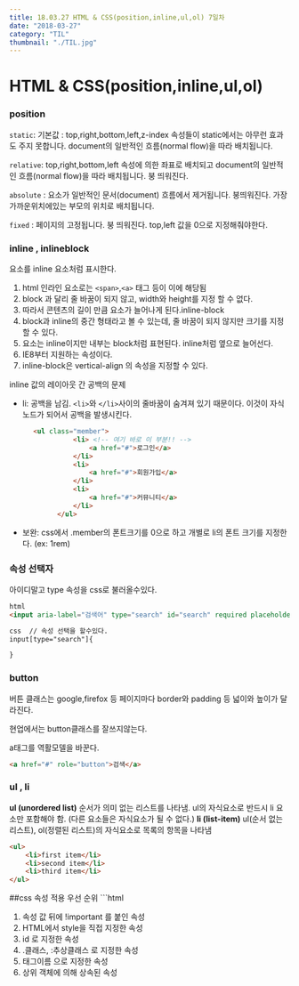 ```yaml
---
title: 18.03.27 HTML & CSS(position,inline,ul,ol) 7일차
date: "2018-03-27"
category: "TIL"
thumbnail: "./TIL.jpg"
---
```


# HTML & CSS(position,inline,ul,ol)

### position

`static`: 기본값 : top,right,bottom,left,z-index 속성들이 static에서는 아무런 효과도 주지 못합니다. document의 일반적인 흐름(normal flow)을 따라 배치됩니다.

`relative`:  top,right,bottom,left 속성에 의한 좌표로 배치되고 document의 일반적인 흐름(normal flow)을 따라 배치됩니다. 붕 띄워진다.

`absolute` : 요소가 일반적인 문서(document) 흐름에서 제거됩니다. 붕띄워진다. 가장가까운위치에있는 부모의 위치로 배치됩니다.

`fixed` : 페이지의 고정됩니다. 붕 띄워진다. top,left 값을 0으로 지정해줘야한다.



### inline , inlineblock

요소를 inline 요소처럼 표시한다.

1. html 인라인 요소로는 `<span>`,`<a>` 태그 등이 이에 해당됨
2. block 과 달리 줄 바꿈이 되지 않고, width와 height를 지정 할 수 없다.
3. 따라서 콘텐츠의 길이 만큼 요소가 늘어나게 된다.inline-block
4. block과 inline의 중간 형태라고 볼 수 있는데, 줄 바꿈이 되지 않지만 크기를 지정 할 수 있다.
5. 요소는 inline이지만 내부는 block처럼 표현된다. inline처럼 옆으로 늘어선다.
6. IE8부터 지원하는 속성이다.
7. inline-block은 vertical-align 의 속성을 지정할 수 있다.

inline 값의 레이아웃 간 공백의 문제

- li: 공백을 남김. `<li>`와 `</li>`사이의 줄바꿈이 숨겨져 있기 때문이다. 이것이 자식 노드가 되어서 공백을 발생시킨다.<br/>
```html
      <ul class="member">
                <li> <!-- 여기 바로 이 부분!! -->
                    <a href="#">로그인</a>
                </li>
                <li>
                    <a href="#">회원가입</a>
                </li>
                <li>
                    <a href="#">커뮤니티</a>
                </li>
            </ul>
```
- 보완: css에서 .member의 폰트크기를 0으로 하고 개별로 li의 폰트 크기를 지정한다. (ex: 1rem)

### 속성 선택자

아이디말고 type 속성을 css로 불러올수있다.

```html
html
<input aria-label="검색어" type="search" id="search" required placeholder="검색어를 입력하세요.">
```

```html
css  // 속성 선택을 할수있다.
input[type="search"]{

}
```



### button

버튼 클래스는 google,firefox 등 페이지마다 border와 padding 등 넓이와 높이가 달라진다.

현업에서는 button클래스를 잘쓰지않는다.

a태그를 역활모델을 바꾼다.

```html
<a href="#" role="button">검색</a>
```



### ul , li

**ul (unordered list)**
순서가 의미 없는 리스트를 나타냄.
ul의 자식요소로 반드시 li 요소만 포함해야 함. (다른 요소들은 자식요소가 될 수 없다.)
**li (list-item)**
ul(순서 없는 리스트), ol(정렬된 리스트)의 자식요소로 목록의 항목을 나타냄

```html
<ul>
    <li>first item</li>
    <li>second item</li>
    <li>third item</li>
</ul>
```

##css 속성 적용 우선 순위
​```html

1. 속성 값 뒤에 !important 를 붙인 속성
2. HTML에서 style을 직접 지정한 속성
3. id 로 지정한 속성
4. .클래스, :추상클래스 로 지정한 속성
5. 태그이름 으로 지정한 속성
6. 상위 객체에 의해 상속된 속성
```
